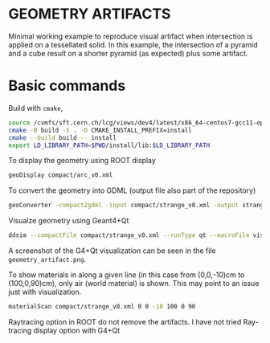 GEOMETRY ARTIFACTS
==================

Minimal working example to reproduce visual artifact when intersection is applied on a tessellated solid. In this example, the intersection of a pyramid and a cube result on a shorter pyramid (as expected) plus some artifact.

# Basic commands

Build with `cmake`, 
```bash
source /cvmfs/sft.cern.ch/lcg/views/dev4/latest/x86_64-centos7-gcc11-opt/setup.sh
cmake -B build -S . -D CMAKE_INSTALL_PREFIX=install
cmake --build build -- install
export LD_LIBRARY_PATH=$PWD/install/lib:$LD_LIBRARY_PATH
```

To display the geometry using ROOT display

```bash
geoDisplay compact/arc_v0.xml 
```

To convert the geometry into GDML (output file also part of the repository)

```bash
geoConverter -compact2gdml -input compact/strange_v0.xml -output strange.gdml
```

Visualze geometry using Geant4+Qt

```bash
ddsim --compactFile compact/strange_v0.xml --runType qt --macroFile vis.mac --part.userParticleHandler=''
```

A screenshot of the G4+Qt visualization can be seen in the file `geometry_artifact.png`.

To show materials in along a given line (in this case from (0,0,-10)cm to (100,0,90)cm), only air (world material) is shown. This may point to an issue just with visualization.

```bash
materialScan compact/strange_v0.xml 0 0 -10 100 0 90
```

Raytracing option in ROOT do not remove the artifacts. I have not tried Ray-tracing display option with G4+Qt
